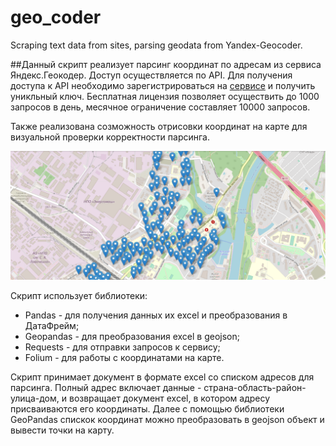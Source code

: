 # geo_coder
Scraping text data from sites, parsing geodata from Yandex-Geocoder.

##Данный скрипт реализует парсинг координат по адресам из сервиса Яндекс.Геокодер. Доступ осуществляется по API. Для получения доступа к API необходимо зарегистрироваться на [сервисе](https://yandex.ru/dev/maps/geocoder/) и получить уникльный ключ. Бесплатная лицензия позволяет осуществить до 1000 запросов в день, месячное ограничение составляет 10000 запросов. 

Также реализована созможность отрисовки координат на карте для визуальной проверки корректности парсинга. 

<div id="map" align="center">
  <img src="https://github.com/nboravlev/geo_coder/blob/main/изображение_2023-07-30_122847890.png" alt=""/>
</div>


Скрипт использует библиотеки:
* Pandas - для получения данных их excel и преобразования в ДатаФрейм;
* Geopandas - для преобразования excel в geojson;
* Requests - для отправки запросов к сервису;
* Folium - для работы с координатами на карте.

Скрипт принимает документ в формате excel со списком адресов для парсинга. Полный адрес включает данные - страна-область-район-улица-дом, и возвращает документ excel, в котором адресу присваиваются его координаты. Далее с помощью библиотеки GeoPandas спискок координат можно преобразовать в geojson объект и вывести точки на карту.
